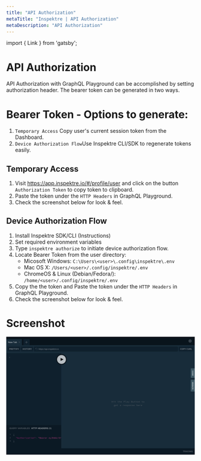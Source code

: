 ```yaml
---
title: "API Authorization"
metaTitle: "Inspektre | API Authorization"
metaDescription: "API Authorization"
---
```


import { Link } from 'gatsby';

# API Authorization

API Authorization with GraphQL Playground can be accomplished by setting authorization header. The bearer token can be generated in two ways.

# Bearer Token - Options to generate:
1. ``` Temporary Access ``` Copy user's current session token from the Dashboard.
2. ``` Device Authorization Flow ```Use Inspektre CLI/SDK to regenerate tokens easily.


## Temporary Access
1. Visit https://app.inspektre.io/#/profile/user and click on the button `Authorization Token` to copy token to clipboard.
2. Paste the token under the `HTTP Headers` in GraphQL Playground.
3. Check the screenshot below for look & feel.

## Device Authorization Flow
1. Install Inspektre SDK/CLI<Link to="https://docs.inspektre.io/gettingstarted/2-installation"> (Instructions)</Link>
2. Set required environment variables <Link to="https://docs.inspektre.io/gettingstarted/4-environment"></Link>
3. Type `inspektre authorize` to initiate device authorization flow.
4. Locate Bearer Token from the user directory:
    - Micosoft Windows: `C:\Users\<user>\.config\inspektre\.env`
    - Mac OS X: `/Users/<user>/.config/inspektre/.env`
    - ChromeOS & Linux (Debian/Fedora/): `/home/<user>/.config/inspektre/.env`
5. Copy the the token and Paste the token under the `HTTP Headers` in GraphQL Playground.
6. Check the screenshot below for look & feel.


# Screenshot
![GraphQL Playground](./auth-header.png)